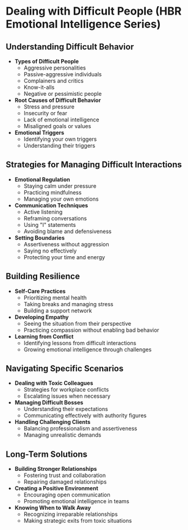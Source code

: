 # Dealing with Difficult People (HBR Emotional Intelligence Series)

## Understanding Difficult Behavior

- **Types of Difficult People**
  - Aggressive personalities
  - Passive-aggressive individuals
  - Complainers and critics
  - Know-it-alls
  - Negative or pessimistic people
- **Root Causes of Difficult Behavior**
  - Stress and pressure
  - Insecurity or fear
  - Lack of emotional intelligence
  - Misaligned goals or values
- **Emotional Triggers**
  - Identifying your own triggers
  - Understanding their triggers

## Strategies for Managing Difficult Interactions

- **Emotional Regulation**
  - Staying calm under pressure
  - Practicing mindfulness
  - Managing your own emotions
- **Communication Techniques**
  - Active listening
  - Reframing conversations
  - Using "I" statements
  - Avoiding blame and defensiveness
- **Setting Boundaries**
  - Assertiveness without aggression
  - Saying no effectively
  - Protecting your time and energy

## Building Resilience

- **Self-Care Practices**
  - Prioritizing mental health
  - Taking breaks and managing stress
  - Building a support network
- **Developing Empathy**
  - Seeing the situation from their perspective
  - Practicing compassion without enabling bad behavior
- **Learning from Conflict**
  - Identifying lessons from difficult interactions
  - Growing emotional intelligence through challenges

## Navigating Specific Scenarios

- **Dealing with Toxic Colleagues**
  - Strategies for workplace conflicts
  - Escalating issues when necessary
- **Managing Difficult Bosses**
  - Understanding their expectations
  - Communicating effectively with authority figures
- **Handling Challenging Clients**
  - Balancing professionalism and assertiveness
  - Managing unrealistic demands

## Long-Term Solutions

- **Building Stronger Relationships**
  - Fostering trust and collaboration
  - Repairing damaged relationships
- **Creating a Positive Environment**
  - Encouraging open communication
  - Promoting emotional intelligence in teams
- **Knowing When to Walk Away**
  - Recognizing irreparable relationships
  - Making strategic exits from toxic situations
